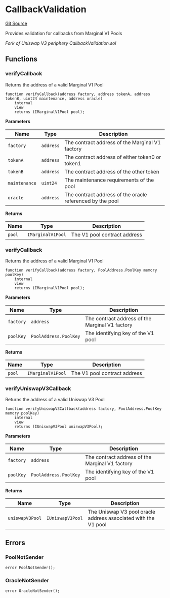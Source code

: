 # CallbackValidation
[Git Source](https://github.com/MarginalProtocol/v1-periphery/blob/2ce1df3e90c9d2b47899fece944f04a7d78d5b16/contracts/libraries/CallbackValidation.sol)

Provides validation for callbacks from Marginal V1 Pools

*Fork of Uniswap V3 periphery CallbackValidation.sol*


## Functions
### verifyCallback

Returns the address of a valid Marginal V1 Pool


```solidity
function verifyCallback(address factory, address tokenA, address tokenB, uint24 maintenance, address oracle)
    internal
    view
    returns (IMarginalV1Pool pool);
```
**Parameters**

|Name|Type|Description|
|----|----|-----------|
|`factory`|`address`|The contract address of the Marginal V1 factory|
|`tokenA`|`address`|The contract address of either token0 or token1|
|`tokenB`|`address`|The contract address of the other token|
|`maintenance`|`uint24`|The maintenance requirements of the pool|
|`oracle`|`address`|The contract address of the oracle referenced by the pool|

**Returns**

|Name|Type|Description|
|----|----|-----------|
|`pool`|`IMarginalV1Pool`|The V1 pool contract address|


### verifyCallback

Returns the address of a valid Marginal V1 Pool


```solidity
function verifyCallback(address factory, PoolAddress.PoolKey memory poolKey)
    internal
    view
    returns (IMarginalV1Pool pool);
```
**Parameters**

|Name|Type|Description|
|----|----|-----------|
|`factory`|`address`|The contract address of the Marginal V1 factory|
|`poolKey`|`PoolAddress.PoolKey`|The identifying key of the V1 pool|

**Returns**

|Name|Type|Description|
|----|----|-----------|
|`pool`|`IMarginalV1Pool`|The V1 pool contract address|


### verifyUniswapV3Callback

Returns the address of a valid Uniswap V3 Pool


```solidity
function verifyUniswapV3Callback(address factory, PoolAddress.PoolKey memory poolKey)
    internal
    view
    returns (IUniswapV3Pool uniswapV3Pool);
```
**Parameters**

|Name|Type|Description|
|----|----|-----------|
|`factory`|`address`|The contract address of the Marginal V1 factory|
|`poolKey`|`PoolAddress.PoolKey`|The identifying key of the V1 pool|

**Returns**

|Name|Type|Description|
|----|----|-----------|
|`uniswapV3Pool`|`IUniswapV3Pool`|The Uniswap V3 pool oracle address associated with the V1 pool|


## Errors
### PoolNotSender

```solidity
error PoolNotSender();
```

### OracleNotSender

```solidity
error OracleNotSender();
```

